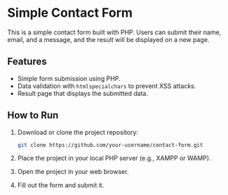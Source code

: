 # Simple Contact Form

This is a simple contact form built with PHP. Users can submit their name, email, and a message, and the result will be displayed on a new page.

## Features

- Simple form submission using PHP.
- Data validation with `htmlspecialchars` to prevent XSS attacks.
- Result page that displays the submitted data.

## How to Run

1. Download or clone the project repository:
    ```bash
    git clone https://github.com/your-username/contact-form.git
    ```

2. Place the project in your local PHP server (e.g., XAMPP or WAMP).
3. Open the project in your web browser.
4. Fill out the form and submit it.